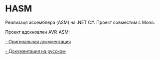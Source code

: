 HASM
========

Реализаця ассемблера (ASM) на .NET C#. Проект совместим с Mono.

Проект вдохновлен AVR-ASM:

[- Оригинальная документация](https://www.microchip.com/webdoc/avrassembler/avrassembler.wb_instruction_list.html)

[- Документация на русском](http://dfe.karelia.ru/koi/posob/avrlab/avrasm-rus.htm)
